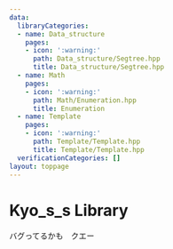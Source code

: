 ```yaml
---
data:
  libraryCategories:
  - name: Data_structure
    pages:
    - icon: ':warning:'
      path: Data_structure/Segtree.hpp
      title: Data_structure/Segtree.hpp
  - name: Math
    pages:
    - icon: ':warning:'
      path: Math/Enumeration.hpp
      title: Enumeration
  - name: Template
    pages:
    - icon: ':warning:'
      path: Template/Template.hpp
      title: Template/Template.hpp
  verificationCategories: []
layout: toppage
---
```

# Kyo_s_s Library
バグってるかも　クエー

